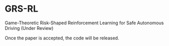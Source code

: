 # GRS-RL
Game-Theoretic Risk-Shaped Reinforcement Learning for Safe Autonomous Driving (Under Review)

Once the paper is accepted, the code will be released.
